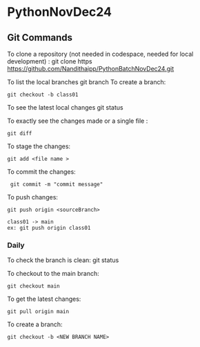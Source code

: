 # PythonNovDec24

## Git Commands

To clone a repository (not needed in codespace, needed for local development) :
git clone https https://github.com/Nandithaipp/PythonBatchNovDec24.git

To list the local branches
    git branch
To create a branch:

    git checkout -b class01

To see the latest local changes
     git status

To exactly see the  changes made or  a single file :

    git diff

To stage the changes:

    git add <file name >

To commit the changes:

     git commit -m "commit message"

To push changes:

    git push origin <sourceBranch>

    class01 -> main
    ex: git push origin class01

### Daily

To check the branch is clean:
    git status

To checkout to the main branch:

    git checkout main

 To get the latest changes:

    git pull origin main
    
To create a branch:

    git checkout -b <NEW BRANCH NAME>